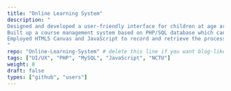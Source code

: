 ```yaml
---
title: "Online Learning System"
description: "
Designed and developed a user-friendly interface for children at age around 8~14 with HTML and CSS.<br>
Built up a course management system based on PHP/SQL database which can provide users to access and edit their course list.<br>
Employed HTML5 Canvas and JavaScript to record and retrieve the processes of students’ answers.
"
repo: "Online-Learning-System" # delete this line if you want blog-like posts for projects
tags: ["UI/UX", "PHP", "MySQL", "JavaScript", "NCTU"]
weight: 8
draft: false
types: ["github", "users"]
---
```

